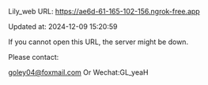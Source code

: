 Lily_web URL: https://ae6d-61-165-102-156.ngrok-free.app

Updated at: 2024-12-09 15:20:59

If you cannot open this URL, the server might be down.

Please contact: 

goley04@foxmail.com Or Wechat:GL_yeaH